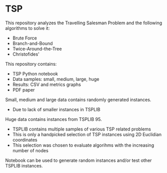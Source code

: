 # TSP

This repository analyzes the Travelling Salesman Problem and the following algorithms to solve it:

- Brute Force
- Branch-and-Bound
- Twice-Around-the-Tree
- Christofides'

This repository contains:

- TSP Python notebook
- Data samples: small, medium, large, huge
- Results: CSV and metrics graphs
- PDF paper

Small, medium and large data contains randomly generated instances.
- Due to lack of smaller instances in TSPLIB

Huge data contains instances from TSPLIB 95.
- TSPLIB contains multiple samples of various TSP related problems
- This is only a handpicked selection of TSP instances using 2D Euclidian coordinates
- This selection was chosen to evaluate algorihms with the increasing number of nodes

Notebook can be used to generate random instances and/or test other TSPLIB instances.
